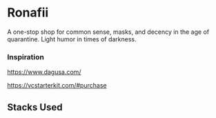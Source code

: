 # Ronafii

A one-stop shop for common sense, masks, and decency in the age of quarantine. Light humor in times of darkness.

### Inspiration

https://www.dagusa.com/

https://vcstarterkit.com/#purchase


## Stacks Used